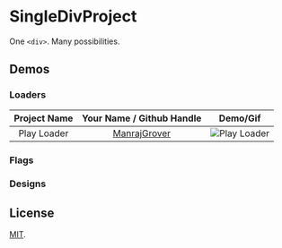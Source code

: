 # SingleDivProject
One `<div>`. Many possibilities.

## Demos

### Loaders

Project Name | Your Name / Github Handle | Demo/Gif
:---: | :---: | :---:
Play Loader | [ManrajGrover](https://github.com/ManrajGrover) | ![Play Loader](https://raw.githubusercontent.com/ManrajGrover/SingleDivProject/master/Assets/Play%20Loader.gif)

### Flags

### Designs

## License
[MIT](https://github.com/ManrajGrover/SingleDivProject/blob/master/LICENSE).

